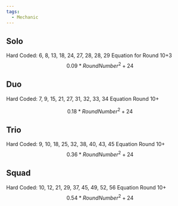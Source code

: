 ```yaml
---
tags:
  - Mechanic
---
```

## Solo
 Hard Coded: 6, 8, 13, 18, 24, 27, 28, 28, 29
 Equation for Round 10+3
$$
0.09 *Round Number^2 +24 
$$
## Duo
 Hard Coded: 7, 9, 15, 21, 27, 31, 32, 33, 34
 Equation Round 10+

$$
0.18 *Round Number^2 +24 
$$
## Trio
  Hard Coded: 9, 10, 18, 25, 32, 38, 40, 43, 45
  Equation Round 10+
 $$
0.36 * Round Number^2 +24 
$$
## Squad
  Hard Coded: 10, 12, 21, 29, 37, 45, 49, 52, 56
  Equation Round 10+
  $$
0.54 * Round Number^2 +24 
$$